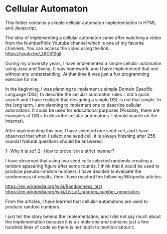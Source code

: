 # Cellular Automaton

This folder contains a simple cellular automaton implementation in HTML and Javascript.

The idea of implementing a cellular automaton came after watching a video from the NumberPhile Youtube channel which is one of my favorite channels. You can access the video using the link:
https://youtu.be/_UtCli1SgjI

During my university years, I have implemented a simple cellular automaton using Java and Swing. It was homework, and I have implemented that one without any understanding. At that time it was just a fun programming exercise for me.

In the beginning, I was planning to implement a simple Domain Specific Language (DSL) to describe the cellular automaton rules. I did a quick search and I have realized that designing a simple DSL is not that simple. In the long term, I am planning to implement one to describe cellular automatons. It could be used for educational purposes (Possibly, there are examples of DSLs to describe cellular automatons. I should search on the Internet). 

After implementing this one, I have selected one seed cell, and I have observed that when I select one seed cell, it is always finishing after 255 rounds! Natural questions should be answered:

1- Why it is so?
2- How to prove it in a strict manner?

I have observed that using two seed cells selected randomly creating a random appearing figure after some rounds. I think that it could be used to produce pseudo-random numbers. I have decided to evaluate the randomness of results, then I have reached the following Wikipedia articles:

https://en.wikipedia.org/wiki/Randomness_test
https://en.wikipedia.org/wiki/List_of_random_number_generators


From the articles, I have learned that cellular-automatons are used to produce random numbers.

I just tell the story behind the implementation, and I did not say much about the implementation because it is a simple one and contains just a few hundred lines of code so there is not much to mention about it.


